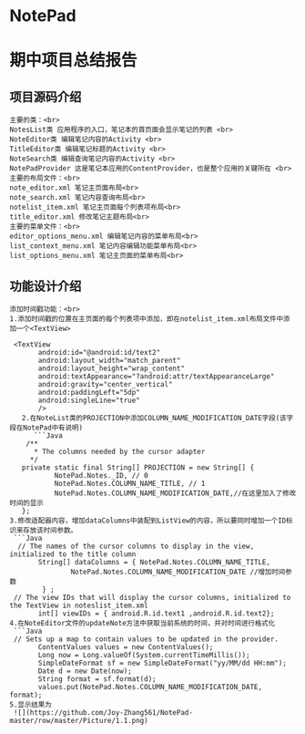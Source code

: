 # NotePad
期中项目总结报告
=====
项目源码介绍<br>
-----
    主要的类：<br>
    NotesList类 应用程序的入口，笔记本的首页面会显示笔记的列表 <br>
    NoteEditor类 编辑笔记内容的Activity <br>
    TitleEditor类 编辑笔记标题的Activity <br>
    NoteSearch类 编辑查询笔记内容的Activity <br>
    NotePadProvider 这是笔记本应用的ContentProvider，也是整个应用的关键所在 <br>
    主要的布局文件：<br>
    note_editor.xml 笔记主页面布局<br>
    note_search.xml 笔记内容查询布局<br>
    notelist_item.xml 笔记主页面每个列表项布局<br>
    title_editor.xml 修改笔记主题布局<br>
    主要的菜单文件：<br>
    editor_options_menu.xml 编辑笔记内容的菜单布局<br>
    list_context_menu.xml 笔记内容编辑功能菜单布局<br>
    list_options_menu.xml 笔记主页面的菜单布局<br>
功能设计介绍
-----
    添加时间戳功能：<br>
    1.添加时间戳的位置在主页面的每个列表项中添加，即在notelist_item.xml布局文件中添加一个<TextView>
 ```
  <TextView
        android:id="@android:id/text2"
        android:layout_width="match_parent"
        android:layout_height="wrap_content"
        android:textAppearance="?android:attr/textAppearanceLarge"
        android:gravity="center_vertical"
        android:paddingLeft="5dp"
        android:singleLine="true"
        />
    2.在NoteList类的PROJECTION中添加COLUMN_NAME_MODIFICATION_DATE字段(该字段在NotePad中有说明)
       ```Java
     /**
       * The columns needed by the cursor adapter
      */
    private static final String[] PROJECTION = new String[] {
            NotePad.Notes._ID, // 0
            NotePad.Notes.COLUMN_NAME_TITLE, // 1
            NotePad.Notes.COLUMN_NAME_MODIFICATION_DATE,//在这里加入了修改时间的显示
    };
3.修改适配器内容，增加dataColumns中装配到ListView的内容，所以要同时增加一个ID标识来存放该时间参数。
  ```Java
   // The names of the cursor columns to display in the view, initialized to the title column
        String[] dataColumns = { NotePad.Notes.COLUMN_NAME_TITLE,
                NotePad.Notes.COLUMN_NAME_MODIFICATION_DATE //增加时间参数
         } ;
  // The view IDs that will display the cursor columns, initialized to the TextView in noteslist_item.xml
        int[] viewIDs = { android.R.id.text1 ,android.R.id.text2};
4.在NoteEditor文件的updateNote方法中获取当前系统的时间，并对时间进行格式化
  ```Java
  // Sets up a map to contain values to be updated in the provider.
        ContentValues values = new ContentValues();
        Long now = Long.valueOf(System.currentTimeMillis());
        SimpleDateFormat sf = new SimpleDateFormat("yy/MM/dd HH:mm");
        Date d = new Date(now);
        String format = sf.format(d);
        values.put(NotePad.Notes.COLUMN_NAME_MODIFICATION_DATE, format);
5.显示结果为 
  ![](https://github.com/Joy-Zhang561/NotePad-master/row/master/Picture/1.1.png)
  
